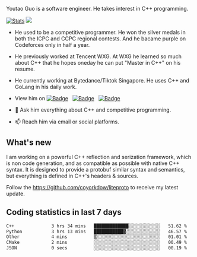 Youtao Guo is a software engineer. He takes interest in C++ programming.

[![Stats](https://github-readme-stats.vercel.app/api?username=coyorkdow&show_icons=true&theme=onedark)](https://github.com/anuraghazra/github-readme-stats)
<img src="https://github-readme-stats.vercel.app/api/top-langs/?username=coyorkdow&theme=dark&layout=compact"/>

- He used to be a competitive programmer. He won the silver medals in both the ICPC and CCPC regional contests. And he bacame purple on Codeforces only in half a year.

- He previously worked at Tencent WXG. At WXG he learned so much about C++ that he hopes oneday he can put "Master in C++" on his resume.

- He currently working at Bytedance/Tiktok Singapore. He uses C++ and GoLang in his daily work.

- View him on [![Badge](https://img.shields.io/badge/Linkedin-0A66C2?style=flat&logo=linkedin&logoColor=white)](https://www.linkedin.com/in/youtaoguo/) &nbsp; [![Badge](https://img.shields.io/badge/StackOverflow-F58025?style=flat&logo=stackoverflow&logoColor=white)](https://stackoverflow.com/users/11139119/youtao-guo) &nbsp; [![Badge](https://cp-logo.vercel.app/codeforces/coyorkdow)](https://codeforces.com/profile/coyorkdow)

- 💬 Ask him everything about C++ and competitive programming.

- 📫 Reach him via email or social platforms.

## What's new

I am working on a powerful C++ reflection and serization framework, which is non code generation, and as compatible as possible with native C++ syntax. It is designed to provide a protobuf similar syntax and semantics, but everything is defined in C++'s headers & sources.

Follow the https://github.com/coyorkdow/liteproto to receive my latest update.

## Coding statistics in last 7 days

<!--START_SECTION:waka-->

```txt
C++              3 hrs 34 mins   █████████████░░░░░░░░░░░░   51.62 %
Python           3 hrs 13 mins   ███████████▓░░░░░░░░░░░░░   46.57 %
Other            4 mins          ▒░░░░░░░░░░░░░░░░░░░░░░░░   01.01 %
CMake            2 mins          ░░░░░░░░░░░░░░░░░░░░░░░░░   00.49 %
JSON             0 secs          ░░░░░░░░░░░░░░░░░░░░░░░░░   00.19 %
```

<!--END_SECTION:waka-->

<!--
**coyorkdow/coyorkdow** is a ✨ _special_ ✨ repository because its `README.md` (this file) appears on your GitHub profile.

Here are some ideas to get you started:

- 🔭 I’m currently working on ...
- 🌱 I’m currently learning ...
- 👯 I’m looking to collaborate on ...
- 🤔 I’m looking for help with ...
- 💬 Ask me about ...
- 📫 How to reach me: ...
- 😄 Pronouns: ...
- ⚡ Fun fact: ...
-->
